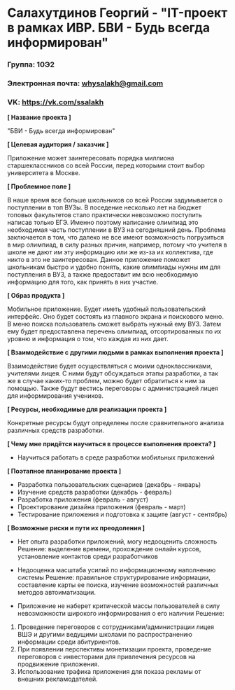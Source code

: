 # Салахутдинов Георгий - "IT-проект в рамках ИВР. БВИ - Будь всегда информирован"
### Группа: 10Э2 
### Электронная почта: whysalakh@gmail.com 
### VK: https://vk.com/ssalakh

**[ Название проекта ]**

"БВИ - Будь всегда информирован"

**[ Целевая аудитория / заказчик ]**

Приложение может заинтересовать порядка миллиона старшеклассников со всей России, перед которыми стоит выбор университета в Москве. 

**[ Проблемное поле ]**

В наше время все больше школьников со всей России задумывается о поступлении в топ ВУЗы. В поседение несколько лет на бюджет топовых факультетов стало практически невозможно поступить написав только ЕГЭ. Именно поэтому написание олимпиад это необходимая часть поступлении в ВУЗ на сегодняшний день. Проблема заключается в том, что далеко не все имеют возможность погрузиться в мир олимпиад, в силу разных причин, например, потому что учителя в школе не дают им эту информацию или же из-за их коллектива, где никто в это не заинтересован. Данное приложение поможет школьникам быстро и удобно понять, какие олимпиады нужны им для поступления в ВУЗ, а также предоставит им всю необходимую информацию для того, как принять в них участие.

**[ Образ продукта ]** 

Мобильное приложение. Будет иметь удобный пользовательский интерфейс. Оно будет состоять из главного экрана и поискового меню. В меню поиска пользователь сможет выбрать нужный ему ВУЗ. Затем ему будет предоставлена перечень олимпиад, отсортированных по их уровню и информация о том, что каждая из них дает. 

**[ Взаимодействие с другими людьми в рамках выполнения проекта ]**

Взаимодействие будет осуществляться с моими одноклассниками, учителями лицея. С ними будут обсуждаться этапы разработки, а так же в случае каких-то проблем, можно будет обратиться к ним за помощью. Также будут вестись переговоры с администрацией лицея для информирования учеников.

**[ Ресурсы, необходимые для реализации проекта ]**

Конкретные ресурсы будут определены после сравнительного анализа различных средств разработки.

**[ Чему мне придётся научиться в процессе выполнения проекта? ]**

* Научиться работать в среде разработки мобильных приложений

**[ Поэтапное планирование проекта ]**

* Разработка пользовательских сценариев (декабрь - январь)
* Изучение средств разработки (декабрь - февраль)
* Разработка приложения (февраль - август)
* Проектирование дизайна приложения (февраль - март)
* Тестирование приложения и подготовка к защите (август - сентябрь)

**[ Возможные риски и пути их преодоления ]**

* Нет опыта разработки приложений, могу недооценить сложность
Решение: выделение времени, прохождение онлайн курсов, установление контактов среди разработчиков

* Недооценка масштаба усилий по информационному наполнению системы 
Решение: правильное структурирование информации, составление карты ее поиска, изучение возможностей различных методов автоиматизации.
 
* Приложение не наберет критической массы пользователей в силу невозможности широкого информирования о его наличии 
Решение: 
1) Проведение переговоров с сотрудниками/администрации лицея ВШЭ и другими ведущими школами по распространению информации среди абитуриентов.
2) При появлении перспективы монетизации проекта, проведение переговоров с инвесторами для привлечения ресурсов на продвижение приложения.
3) Использование трафика приложения для показа рекламы от внешних рекламодателей. 




